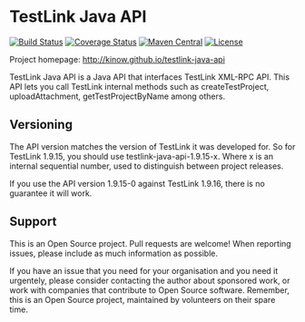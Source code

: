 TestLink Java API
=================

[![Build Status](https://travis-ci.org/kinow/testlink-java-api.svg?branch=master)](https://travis-ci.org/kinow/testlink-java-api)
[![Coverage Status](https://coveralls.io/repos/kinow/testlink-java-api/badge.svg?branch=master)](https://coveralls.io/r/kinow/testlink-java-api)
[![Maven Central](https://maven-badges.herokuapp.com/maven-central/br.eti.kinoshita/testlink-java-api/badge.svg)](https://maven-badges.herokuapp.com/maven-central/br.eti.kinoshita/testlink-java-api/)
[![License](https://img.shields.io/github/license/mashape/apistatus.svg)](https://opensource.org/licenses/MIT)

Project homepage: http://kinow.github.io/testlink-java-api

TestLink Java API is a Java API that interfaces TestLink XML-RPC API. This API lets you call TestLink internal
methods such as createTestProject, uploadAttachment, getTestProjectByName among others.

## Versioning

The API version matches the version of TestLink it was developed for. So for TestLink 1.9.15, you should use
testlink-java-api-1.9.15-x. Where x is an internal sequential number, used to distinguish between project releases.

If you use the API version 1.9.15-0 against TestLink 1.9.16, there is no guarantee it will work.

## Support

This is an Open Source project. Pull requests are welcome! When reporting issues, please include as much
information as possible.

If you have an issue that you need for your organisation and you need it urgentely, please consider contacting the
author about sponsored work, or work with companies that contribute to Open Source software. Remember, this is an
Open Source project, maintained by volunteers on their spare time.
